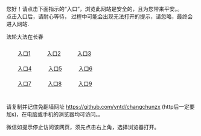 您好！请点击下面指示的“入口”，浏览此网站是安全的，且为您带来平安。。 <br/>
点击入口后，请耐心等待， 过程中可能会出现无法打开的提示，请忽略，最终会进入网站. </br>

法轮大法在长春<br/>
<div style="padding:10px"><a style="margin:20px" target="_blank" href="https://d1jrzmrapahyja.cloudfront.net/2Qpsp?bwyteynm" id="ccLink1" rel="nofollow">入口1</a> <a target="_blank" style="margin:20px" href="https://doh6ex8kvcvw2.cloudfront.net/2Qpsp?atgssarw" id="ccLink2" rel="nofollow">入口2</a> <a style="margin:20px" target="_blank" href="https://d24v5lyx5avjj9.cloudfront.net/2Qpsp?mfkly" id="ccLink3" rel="nofollow">入口3</a></div>

<div style="padding:10px" ><a style="margin:20px" target="_blank" href="https://d1jrzmrapahyja.cloudfront.net/2Qpsp?bwyteynm" id="ccLink4" rel="nofollow">入口4</a> <a style="margin:20px" href="https://doh6ex8kvcvw2.cloudfront.net/2Qpsp?atgssarw" target="_blank" id="ccLink5" rel="nofollow">入口5</a> <a style="margin:20px" href="https://d24v5lyx5avjj9.cloudfront.net/2Qpsp?mfkly" target="_blank" id="ccLink6" rel="nofollow">入口6</a></div>

<div style="padding:10px"><a style="margin:20px" target="_blank" href="https://d1jrzmrapahyja.cloudfront.net/2Qpsp?bwyteynm" id="ccLink7" rel="nofollow">入口7</a> <a style="margin:20px" href="https://doh6ex8kvcvw2.cloudfront.net/2Qpsp?atgssarw" target="_blank" id="ccLink8" rel="nofollow">入口8</a> <a style="margin:20px" target="_blank" href="https://d24v5lyx5avjj9.cloudfront.net/2Qpsp?mfkly" id="ccLink9" rel="nofollow">入口9</a></div>

<br/>



请复制并记住免翻墙网址 https://github.com/yntd/changchunzx (http后一定要加s)，在电脑或手机的浏览器均可访问。。<br/>

微信如提示停止访问该网页，须先点击右上角，选择浏览器打开。
